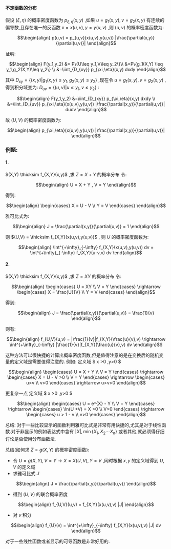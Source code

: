 #### 不定函数的分布
假设 $(\xi,\eta)$ 的概率密度函数为 $p_{\xi,\eta}(x,y)$ ,如果 $u = g_1(x,y) , v = g_2(x,y)$ 有连续的偏导数,且存在唯一的反函数 $x = x(u,v),y = y(u,v)$ ,则 $(u,v)$ 的概率密度函数为:

$$\begin{align}
    p(u,v) = p_{u,v}(x(u,v),y(u,v)) |\frac{\partial(x,y)}{\partial(u,v)}|
\end{align}$$

证明:

$$\begin{align}
    F(y_1,y_2) &= P\{U\leq y_1,V\leq y_2\}\\
    &=P\{g_1(X,Y) \leq y_1,g_2(X,Y)\leq y_2\} \\
    &=\iint_{D_{xy}} p_{\xi,\eta}(x,y) dxdy
\end{align}$$

其中 $D_{xy} = \{(x,y)| g_1(x,y) \leq y_1,g_2(x,y)\leq y_2\}$ ,现在令 $u = g_1(x,y) , v = g_2(x,y)$ ,得到积分域变为: $D_{uv} = \{(u,v)| u \leq y_1,v\leq y_2\}$ :

$$\begin{align}
    F(y_1,y_2) 
    &=\iint_{D_{xy}} p_{\xi,\eta}(x,y) dxdy \\
    &=\iint_{D_{uv}} p_{\xi,\eta}(x(u,v),y(u,v)) |\frac{\partial(x,y)}{\partial(u,v)}| dudv
\end{align}$$

故 $(U,V)$ 的概率密度函数为:

$$\begin{align}
    p_{\xi,\eta}(x(u,v),y(u,v)) |\frac{\partial(x,y)}{\partial(u,v)}|
\end{align}$$


### 例题:
#### 1.
$(X,Y) \thicksim f_{X,Y}(x,y)$ ,求 $Z = X + Y$ 的概率分布
令:

$$\begin{align}
    U = X + Y , V = Y 
\end{align}$$

得到:

$$\begin{align}
    \begin{cases}
        X = U - V \\
        Y = V
    \end{cases}
\end{align}$$

雅可比式为:

$$\begin{align}
    J  = \frac{\partial(x,y)}{\partial(u,v)} = 1
\end{align}$$

则 $(U,V) = \thicksim f_{X,Y}(x(u,v),y(u,v))$ , 则 $U$ 的概率密度函数为:

$$\begin{align}
    \int^{+\infty}_{-\infty} f_{X,Y}(x(u,v),y(u,v)) dv = \int^{+\infty}_{-\infty} f_{X,Y}(u-v,v) dv
\end{align}$$

#### 2.
$(X,Y) \thicksim f_{X,Y}(x,y)$ ,求 $Z = XY$ 的概率分布
令:

$$\begin{align}
    \begin{cases}
        U = XY \\
        V = Y 
    \end{cases} \rightarrow \begin{cases}
        X = \frac{U}{V} \\
        Y = V
    \end{cases}
\end{align}$$

得到:

$$\begin{align}
    J = \frac{\partial(x,y)}{\partial(u,v)} = \frac{1}{v} 
\end{align}$$

则有:

$$\begin{align}
    f_{U,V}(u,v) = |\frac{1}{v}|f_{X,Y}(\frac{u}{v},v) \rightarrow \int^{+\infty}_{-\infty}  |\frac{1}{v}|f_{X,Y}(\frac{u}{v},v) dv
\end{align}$$


这种方法可以很快捷的计算出概率密度函数,但是值得注意的是在变换后的随机变量的定义域是需要值得注意的.
例如:
定义域 $ x >0 ,y>0 $ 

$$\begin{align}
   \begin{cases}
    U = X + Y \\
    V = Y 
   \end{cases} \rightarrow \begin{cases}
    X = U - V >0 \\
    V = Y
   \end{cases} \rightarrow \begin{cases}
    u>v \\
    v>0
   \end{cases} \rightarrow u>v>0
\end{align}$$


更复杂一点
定义域 $ x >0 ,y>0 $ 

$$\begin{align}
    \begin{cases}
        U = e^{X} - Y \\
        V = Y
    \end{cases} \rightarrow \begin{cases}
        \ln(U +V) = X  >0 \\
        V>0
    \end{cases} \rightarrow \begin{cases}
        u > 1 - v \\
        v>0
    \end{cases}
\end{align}$$


总结:
对于一些比较显示的函数利用雅可比式是非常有用快捷的,尤其是对于线性函数.对于非显示的例如表达式中含有 $|X| ,\min \{X_1,X_2\cdots X_n\}$ 或者其他,就必须得仔细讨论是否使用分布函数法.


总结(如何求 $Z = g(X,Y)$ 的概率密度函数):
* 令 $U = g(X,Y) , V = Y \rightarrow X = X(U,V) , Y = V$ ,同时根据 $x,y$ 的定义域得到 $U,V$ 的定义域
* 求雅可比式 $J$

$$\begin{align}
    J = \frac{\partial(x,y)}{\partial(u,v)}
\end{align}$$

* 得到 $(U,V)$ 的联合概率密度

$$\begin{align}
    f_{U,V}(u,v) = f_{X,Y}(x(u,v),v) |J|
\end{align}$$

* 对 $v$ 积分

$$\begin{align}
    f_{U}(v) = \int^{+\infty}_{-\infty} f_{X,Y}(x(u,v),v) |J| dv
\end{align}$$

对于一些线性函数或者显示的可导函数是非常好用的.
